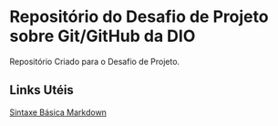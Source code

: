 # Repositório do Desafio de Projeto sobre Git/GitHub da DIO
Repositório Criado para o Desafio de Projeto.

## Links Utéis
[Sintaxe Básica Markdown](https://www.markdownguide.org/basic-syntax/)
